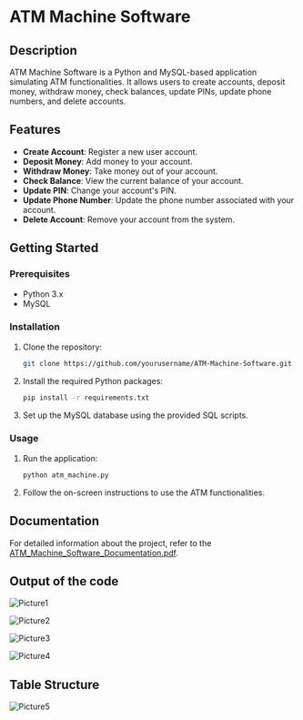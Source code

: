 # ATM Machine Software

## Description
ATM Machine Software is a Python and MySQL-based application simulating ATM functionalities. It allows users to create accounts, deposit money, withdraw money, check balances, update PINs, update phone numbers, and delete accounts.

## Features
- **Create Account**: Register a new user account.
- **Deposit Money**: Add money to your account.
- **Withdraw Money**: Take money out of your account.
- **Check Balance**: View the current balance of your account.
- **Update PIN**: Change your account's PIN.
- **Update Phone Number**: Update the phone number associated with your account.
- **Delete Account**: Remove your account from the system.

## Getting Started
### Prerequisites
- Python 3.x
- MySQL

### Installation
1. Clone the repository:
    ```bash
    git clone https://github.com/yourusername/ATM-Machine-Software.git
    ```
2. Install the required Python packages:
    ```bash
    pip install -r requirements.txt
    ```
3. Set up the MySQL database using the provided SQL scripts.

### Usage
1. Run the application:
    ```bash
    python atm_machine.py
    ```
2. Follow the on-screen instructions to use the ATM functionalities.

## Documentation
For detailed information about the project, refer to the [ATM_Machine_Software_Documentation.pdf](ATM_Machine_Software_Documentation.pdf).

## Output of the code
![Picture1](https://github.com/nkxtyy/ATM-Machine-Software/assets/145798344/e6cbb6d8-683f-472b-b2cb-bfa909c2f174)

![Picture2](https://github.com/nkxtyy/ATM-Machine-Software/assets/145798344/95cd4012-26c0-4e86-840a-8aaed5c65f9a)

![Picture3](https://github.com/nkxtyy/ATM-Machine-Software/assets/145798344/5379cff5-0723-4fd0-b178-fe24879a4105)

![Picture4](https://github.com/nkxtyy/ATM-Machine-Software/assets/145798344/865a63f3-3b02-4a09-a563-6b327bd4aa33)

## Table Structure
![Picture5](https://github.com/nkxtyy/ATM-Machine-Software/assets/145798344/cb14f6ea-7881-4833-96e8-bf3aa1eb1b54)




